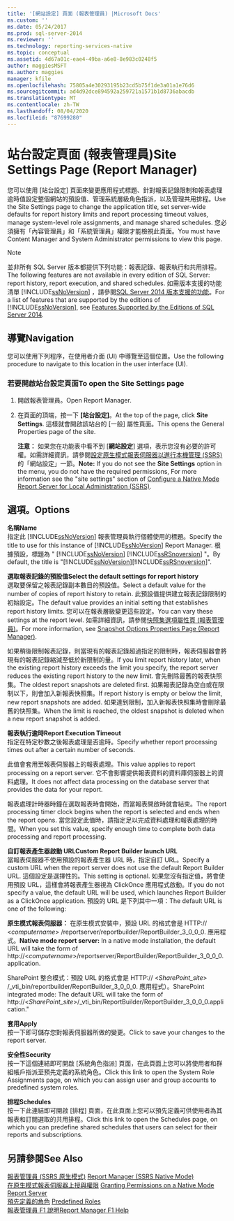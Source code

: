 ```yaml
---
title: '[網站設定] 頁面 (報表管理員) |Microsoft Docs'
ms.custom: ''
ms.date: 05/24/2017
ms.prod: sql-server-2014
ms.reviewer: ''
ms.technology: reporting-services-native
ms.topic: conceptual
ms.assetid: 4d67a01c-eae4-49ba-a6e8-8e983c0248f5
author: maggiesMSFT
ms.author: maggies
manager: kfile
ms.openlocfilehash: 75805a4e30293195b23cd5b75f1de3a01a1e76d6
ms.sourcegitcommit: ad4d92dce894592a259721a1571b1d8736abacdb
ms.translationtype: MT
ms.contentlocale: zh-TW
ms.lasthandoff: 08/04/2020
ms.locfileid: "87699280"
---
```

# <a name="site-settings-page-report-manager"></a><span data-ttu-id="16154-102">站台設定頁面 (報表管理員)</span><span class="sxs-lookup"><span data-stu-id="16154-102">Site Settings Page (Report Manager)</span></span>
  <span data-ttu-id="16154-103">您可以使用 [站台設定] 頁面來變更應用程式標題、針對報表記錄限制和報表處理逾時值設定整個網站的預設值、管理系統層級角色指派，以及管理共用排程。</span><span class="sxs-lookup"><span data-stu-id="16154-103">Use the Site Settings page to change the application title, set server-wide defaults for report history limits and report processing timeout values, manage system-level role assignments, and manage shared schedules.</span></span> <span data-ttu-id="16154-104">您必須擁有「內容管理員」和「系統管理員」權限才能檢視此頁面。</span><span class="sxs-lookup"><span data-stu-id="16154-104">You must have Content Manager and System Administrator permissions to view this page.</span></span>  
  
> [!NOTE]  
>  <span data-ttu-id="16154-105">並非所有 SQL Server 版本都提供下列功能：報表記錄、報表執行和共用排程。</span><span class="sxs-lookup"><span data-stu-id="16154-105">The following features are not available in every edition of SQL Server: report history, report execution, and shared schedules.</span></span> <span data-ttu-id="16154-106">如需版本支援的功能清單 [!INCLUDE[ssNoVersion](../includes/ssnoversion-md.md)] ，請參閱[SQL Server 2014 版本支援的功能](../../2014/getting-started/features-supported-by-the-editions-of-sql-server-2014.md)。</span><span class="sxs-lookup"><span data-stu-id="16154-106">For a list of features that are supported by the editions of [!INCLUDE[ssNoVersion](../includes/ssnoversion-md.md)], see [Features Supported by the Editions of SQL Server 2014](../../2014/getting-started/features-supported-by-the-editions-of-sql-server-2014.md).</span></span>  
  
## <a name="navigation"></a><span data-ttu-id="16154-107">導覽</span><span class="sxs-lookup"><span data-stu-id="16154-107">Navigation</span></span>  
 <span data-ttu-id="16154-108">您可以使用下列程序，在使用者介面 (UI) 中導覽至這個位置。</span><span class="sxs-lookup"><span data-stu-id="16154-108">Use the following procedure to navigate to this location in the user interface (UI).</span></span>  
  
### <a name="to-open-the-site-settings-page"></a><span data-ttu-id="16154-109">若要開啟站台設定頁面</span><span class="sxs-lookup"><span data-stu-id="16154-109">To open the Site Settings page</span></span>  
  
1.  <span data-ttu-id="16154-110">開啟報表管理員。</span><span class="sxs-lookup"><span data-stu-id="16154-110">Open Report Manager.</span></span>  
  
2.  <span data-ttu-id="16154-111">在頁面的頂端，按一下 **[站台設定]**。</span><span class="sxs-lookup"><span data-stu-id="16154-111">At the top of the page, click **Site Settings**.</span></span> <span data-ttu-id="16154-112">這樣就會開啟該站台的 [一般] 屬性頁面。</span><span class="sxs-lookup"><span data-stu-id="16154-112">This opens the General Properties page of the site.</span></span>  
  
     <span data-ttu-id="16154-113">**注意：** 如果您在功能表中看不到 [**網站設定**] 選項，表示您沒有必要的許可權。如需詳細資訊，請參閱[設定原生模式報表伺服器以進行本機管理 &#40;SSRS&#41;](report-server/configure-a-native-mode-report-server-for-local-administration-ssrs.md)的「網站設定」一節。</span><span class="sxs-lookup"><span data-stu-id="16154-113">**Note:** If you do not see the **Site Settings** option in the menu, you do not have the required permissions, For more information see the "site settings" section of [Configure a Native Mode Report Server for Local Administration &#40;SSRS&#41;](report-server/configure-a-native-mode-report-server-for-local-administration-ssrs.md).</span></span>  
  
## <a name="options"></a><span data-ttu-id="16154-114">選項。</span><span class="sxs-lookup"><span data-stu-id="16154-114">Options</span></span>  
 <span data-ttu-id="16154-115">**名稱**</span><span class="sxs-lookup"><span data-stu-id="16154-115">**Name**</span></span>  
 <span data-ttu-id="16154-116">指定此 [!INCLUDE[ssNoVersion](../includes/ssnoversion-md.md)] 報表管理員執行個體使用的標題。</span><span class="sxs-lookup"><span data-stu-id="16154-116">Specify the title to use for this instance of [!INCLUDE[ssNoVersion](../includes/ssnoversion-md.md)] Report Manager.</span></span> <span data-ttu-id="16154-117">根據預設，標題為 " [!INCLUDE[ssNoVersion](../includes/ssnoversion-md.md)] [!INCLUDE[ssRSnoversion](../includes/ssrsnoversion-md.md)] "。</span><span class="sxs-lookup"><span data-stu-id="16154-117">By default, the title is "[!INCLUDE[ssNoVersion](../includes/ssnoversion-md.md)][!INCLUDE[ssRSnoversion](../includes/ssrsnoversion-md.md)]".</span></span>  
  
 <span data-ttu-id="16154-118">**選取報表記錄的預設值**</span><span class="sxs-lookup"><span data-stu-id="16154-118">**Select the default settings for report history**</span></span>  
 <span data-ttu-id="16154-119">選取要保留之報表記錄副本數目的預設值。</span><span class="sxs-lookup"><span data-stu-id="16154-119">Select a default value for the number of copies of report history to retain.</span></span> <span data-ttu-id="16154-120">此預設值提供建立報表記錄限制的初始設定。</span><span class="sxs-lookup"><span data-stu-id="16154-120">The default value provides an initial setting that establishes report history limits.</span></span> <span data-ttu-id="16154-121">您可以在報表層級變更這些設定。</span><span class="sxs-lookup"><span data-stu-id="16154-121">You can vary these settings at the report level.</span></span> <span data-ttu-id="16154-122">如需詳細資訊，請參閱[快照集選項屬性頁 &#40;報表管理員&#41;](../../2014/reporting-services/snapshot-options-properties-page-report-manager.md)。</span><span class="sxs-lookup"><span data-stu-id="16154-122">For more information, see [Snapshot Options Properties Page &#40;Report Manager&#41;](../../2014/reporting-services/snapshot-options-properties-page-report-manager.md).</span></span>  
  
 <span data-ttu-id="16154-123">如果稍後限制報表記錄，則當現有的報表記錄超過指定的限制時，報表伺服器會將現有的報表記錄縮減至低於新限制的量。</span><span class="sxs-lookup"><span data-stu-id="16154-123">If you limit report history later, when the existing report history exceeds the limit you specify, the report server reduces the existing report history to the new limit.</span></span> <span data-ttu-id="16154-124">會先刪除最舊的報表快照集。</span><span class="sxs-lookup"><span data-stu-id="16154-124">The oldest report snapshots are deleted first.</span></span> <span data-ttu-id="16154-125">如果報表記錄為空白或在限制以下，則會加入新報表快照集。</span><span class="sxs-lookup"><span data-stu-id="16154-125">If report history is empty or below the limit, new report snapshots are added.</span></span> <span data-ttu-id="16154-126">如果達到限制，加入新報表快照集時會刪除最舊的快照集。</span><span class="sxs-lookup"><span data-stu-id="16154-126">When the limit is reached, the oldest snapshot is deleted when a new report snapshot is added.</span></span>  
  
 <span data-ttu-id="16154-127">**報表執行逾時**</span><span class="sxs-lookup"><span data-stu-id="16154-127">**Report Execution Timeout**</span></span>  
 <span data-ttu-id="16154-128">指定在特定秒數之後報表處理是否逾時。</span><span class="sxs-lookup"><span data-stu-id="16154-128">Specify whether report processing times out after a certain number of seconds.</span></span>  
  
 <span data-ttu-id="16154-129">此值會套用至報表伺服器上的報表處理。</span><span class="sxs-lookup"><span data-stu-id="16154-129">This value applies to report processing on a report server.</span></span> <span data-ttu-id="16154-130">它不會影響提供報表資料的資料庫伺服器上的資料處理。</span><span class="sxs-lookup"><span data-stu-id="16154-130">It does not affect data processing on the database server that provides the data for your report.</span></span>  
  
 <span data-ttu-id="16154-131">報表處理計時器時鐘在選取報表時會開始，而當報表開啟時就會結束。</span><span class="sxs-lookup"><span data-stu-id="16154-131">The report processing timer clock begins when the report is selected and ends when the report opens.</span></span> <span data-ttu-id="16154-132">當您設定此值時，請指定足以完成資料處理和報表處理的時間。</span><span class="sxs-lookup"><span data-stu-id="16154-132">When you set this value, specify enough time to complete both data processing and report processing.</span></span>  
  
 <span data-ttu-id="16154-133">**自訂報表產生器啟動 URL**</span><span class="sxs-lookup"><span data-stu-id="16154-133">**Custom Report Builder launch URL**</span></span>  
 <span data-ttu-id="16154-134">當報表伺服器不使用預設的報表產生器 URL 時，指定自訂 URL。</span><span class="sxs-lookup"><span data-stu-id="16154-134">Specify a custom URL when the report server does not use the default Report Builder URL.</span></span> <span data-ttu-id="16154-135">這個設定是選擇性的。</span><span class="sxs-lookup"><span data-stu-id="16154-135">This setting is optional.</span></span> <span data-ttu-id="16154-136">如果您沒有指定值，將會使用預設 URL，這樣會將報表產生器視為 ClickOnce 應用程式啟動。</span><span class="sxs-lookup"><span data-stu-id="16154-136">If you do not specify a value, the default URL will be used, which launches Report Builder as a ClickOnce application.</span></span> <span data-ttu-id="16154-137">預設的 URL 是下列其中一項：</span><span class="sxs-lookup"><span data-stu-id="16154-137">The default URL is one of the following:</span></span>  
  
 <span data-ttu-id="16154-138">**原生模式報表伺服器：** 在原生模式安裝中，預設 URL 的格式會是 HTTP:// \<*computername*> /reportserver/reportbuilder/ReportBuilder_3_0_0_0. 應用程式。</span><span class="sxs-lookup"><span data-stu-id="16154-138">**Native mode report server:** In a native mode installation, the default URL will take the form of http://\<*computername*>/reportserver/ReportBuilder/ReportBuilder_3_0_0_0.application.</span></span>  
  
 <span data-ttu-id="16154-139">SharePoint 整合模式：預設 URL 的格式會是 HTTP:// \<*SharePoint_site*> /_vti_bin/reportbuilder/ReportBuilder_3_0_0_0. 應用程式）。</span><span class="sxs-lookup"><span data-stu-id="16154-139">SharePoint integrated mode: The default URL will take the form of http://\<*SharePoint_site*>/_vti_bin/ReportBuilder/ReportBuilder_3_0_0_0.application."</span></span>  
  
 <span data-ttu-id="16154-140">**套用**</span><span class="sxs-lookup"><span data-stu-id="16154-140">**Apply**</span></span>  
 <span data-ttu-id="16154-141">按一下即可儲存您對報表伺服器所做的變更。</span><span class="sxs-lookup"><span data-stu-id="16154-141">Click to save your changes to the report server.</span></span>  
  
 <span data-ttu-id="16154-142">**安全性**</span><span class="sxs-lookup"><span data-stu-id="16154-142">**Security**</span></span>  
 <span data-ttu-id="16154-143">按一下這個連結即可開啟 [系統角色指派] 頁面，在此頁面上您可以將使用者和群組帳戶指派至預先定義的系統角色。</span><span class="sxs-lookup"><span data-stu-id="16154-143">Click this link to open the System Role Assignments page, on which you can assign user and group accounts to predefined system roles.</span></span>  
  
 <span data-ttu-id="16154-144">**排程**</span><span class="sxs-lookup"><span data-stu-id="16154-144">**Schedules**</span></span>  
 <span data-ttu-id="16154-145">按一下此連結即可開啟 [排程] 頁面，在此頁面上您可以預先定義可供使用者為其報表和訂閱選取的共用排程。</span><span class="sxs-lookup"><span data-stu-id="16154-145">Click this link to open the Schedules page, on which you can predefine shared schedules that users can select for their reports and subscriptions.</span></span>  
  
## <a name="see-also"></a><span data-ttu-id="16154-146">另請參閱</span><span class="sxs-lookup"><span data-stu-id="16154-146">See Also</span></span>  
 <span data-ttu-id="16154-147">[報表管理員 &#40;SSRS 原生模式&#41;](../../2014/reporting-services/report-manager-ssrs-native-mode.md) </span><span class="sxs-lookup"><span data-stu-id="16154-147">[Report Manager  &#40;SSRS Native Mode&#41;](../../2014/reporting-services/report-manager-ssrs-native-mode.md) </span></span>  
 <span data-ttu-id="16154-148">[在原生模式報表伺服器上授與權限](security/granting-permissions-on-a-native-mode-report-server.md) </span><span class="sxs-lookup"><span data-stu-id="16154-148">[Granting Permissions on a Native Mode Report Server](security/granting-permissions-on-a-native-mode-report-server.md) </span></span>  
 <span data-ttu-id="16154-149">[預先定義的角色](security/role-definitions-predefined-roles.md) </span><span class="sxs-lookup"><span data-stu-id="16154-149">[Predefined Roles](security/role-definitions-predefined-roles.md) </span></span>  
 [<span data-ttu-id="16154-150">報表管理員 F1 說明</span><span class="sxs-lookup"><span data-stu-id="16154-150">Report Manager F1 Help</span></span>](../../2014/reporting-services/report-manager-f1-help.md)  
  
  
